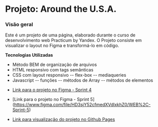 # Projeto: Around the U.S.A.

### Visão geral

Este é um projeto de uma página, elaborado durante o curso de desenvolvimento web Practicum by Yandex. O Projeto consiste em visualizar o layout no Figma e transformá-lo em código.

**Tecnologias Utilizadas**

- Método BEM de organização de arquivos
- HTML responsivo com tags semânticas
- CSS com layout responsivo
  -- flex-box
  -- mediaqueries
- Javascript
  -- funções
  -- métodos de Array
  -- métodos de elementos

* [Link para o projeto no Figma - Sprint 4](https://www.figma.com/file/SurN1jaeEQIhuZEDMhmWWf/Sprint-4-Around-The-U.S.-desktop-mobile?node-id=0%3A1)

* [Link para o projeto no Figma - Sprint 5] (https://www.figma.com/file/HD3sjY52cfmedXVdlxkhZ0/WEB%2C-Sprint-5)

* [Link para visualização do projeto no Github Pages](https://joaofq.github.io/web_project_4/)
